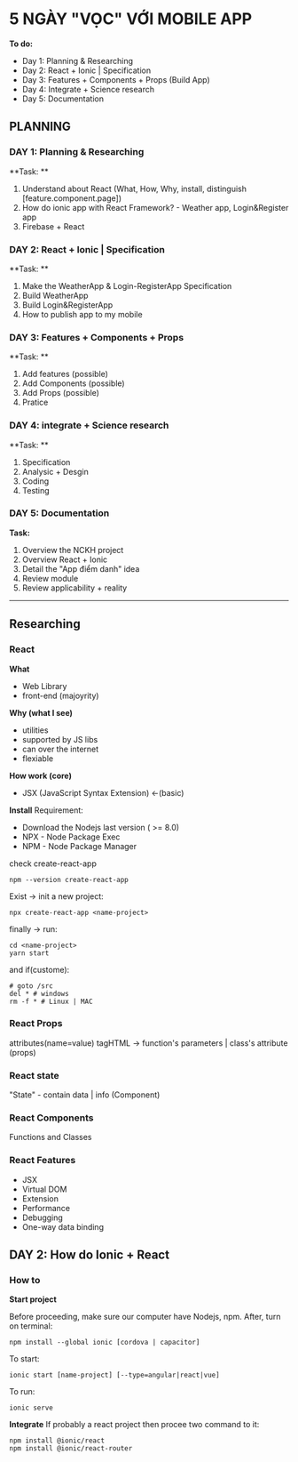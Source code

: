 # 5 NGÀY "VỌC" VỚI MOBILE APP

**To do:**
- Day 1: Planning & Researching
- Day 2: React + Ionic | Specification
- Day 3: Features + Components + Props (Build App)
- Day 4: Integrate + Science research
- Day 5: Documentation

## PLANNING
### DAY 1: Planning & Researching
**Task: **
1. Understand about React (What, How, Why, install, distinguish [feature.component.page])
2. How do ionic app with React Framework? - Weather app, Login&Register app
3. Firebase + React

### DAY 2: React + Ionic | Specification
**Task: **
1. Make the WeatherApp & Login-RegisterApp Specification 
2. Build WeatherApp
3. Build Login&RegisterApp
4. How to publish app to my mobile

### DAY 3: Features + Components + Props
**Task: **
1. Add features (possible)
2. Add Components (possible)
3. Add Props (possible)
4. Pratice 

### DAY 4: integrate + Science research
**Task: **
1. Specification
2. Analysic + Desgin
3. Coding
4. Testing


### DAY 5: Documentation
**Task:**
1. Overview the NCKH project
2. Overview React + Ionic
3. Detail the "App điểm danh" idea
4. Review module
5. Review applicability + reality

---------------------------------
## Researching

### React 

**What**
- Web Library
- front-end (majoyrity)

**Why (what I see)**
- utilities
- supported by JS libs
- can over the internet
- flexiable

**How work (core)** 
- JSX (JavaScript Syntax Extension) <-(basic)


**Install**
Requirement: 
- Download the Nodejs last version ( >= 8.0)
- NPX - Node Package Exec
- NPM - Node Package Manager

check create-react-app
```
npm --version create-react-app
```

Exist -> init a new project:
```
npx create-react-app <name-project>
```

finally -> run:
```
cd <name-project>
yarn start
```

and if(custome):
```
# goto /src 
del * # windows
rm -f * # Linux | MAC
```

### React Props
attributes(name=value) tagHTML -> function's parameters | class's attribute (props)

### React state
"State" - contain data | info (Component)


### React Components
Functions and Classes

### React Features
- JSX
- Virtual DOM
- Extension
- Performance
- Debugging
- One-way data binding


## DAY 2: How do Ionic + React

### How to

**Start project**

Before proceeding, make sure our computer have Nodejs, npm. After, turn on terminal:

```
npm install --global ionic [cordova | capacitor]
```


To start:
```
ionic start [name-project] [--type=angular|react|vue]
```

To run:
```
ionic serve
```


**Integrate**
If probably a react project then procee two command to it:
```
npm install @ionic/react
npm install @ionic/react-router
```